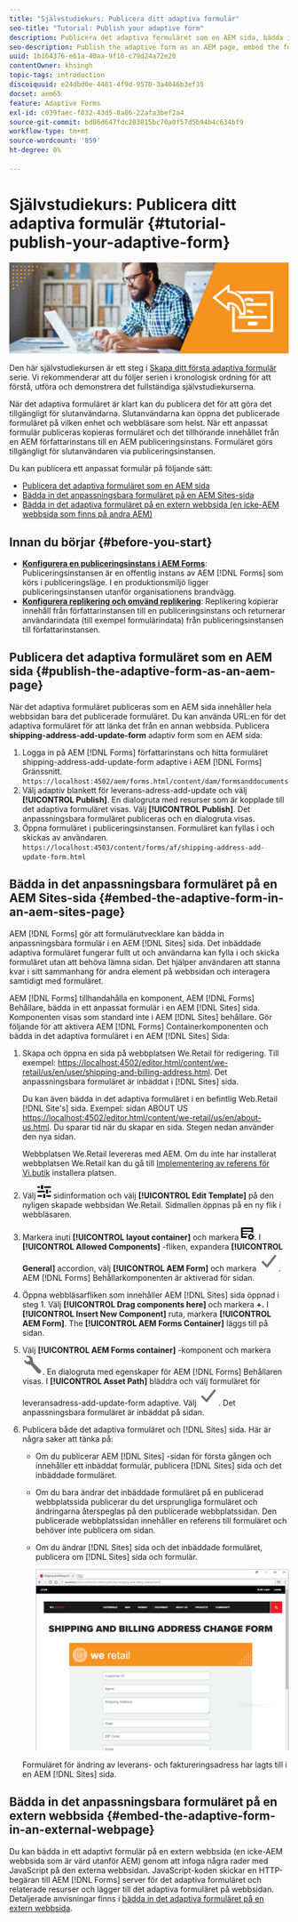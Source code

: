 ```yaml
---
title: "Självstudiekurs: Publicera ditt adaptiva formulär"
seo-title: "Tutorial: Publish your adaptive form"
description: Publicera det adaptiva formuläret som en AEM sida, bädda in formuläret på en AEM Sites-sida eller bädda in det i en extern webbsida
seo-description: Publish the adaptive form as an AEM page, embed the form to an AEM Sites page, or embed the adaptive form in an external webpage
uuid: 1b164376-e61a-40aa-9f16-c79d24a72e20
contentOwner: khsingh
topic-tags: introduction
discoiquuid: e24dbd0e-4481-4f9d-9570-3a4046b3ef35
docset: aem65
feature: Adaptive Forms
exl-id: c039faec-f832-43d5-8a86-22afa3bef2a4
source-git-commit: bd86d647fdc203015bc70a0f57d5b94b4c634bf9
workflow-type: tm+mt
source-wordcount: '859'
ht-degree: 0%

---
```


# Självstudiekurs: Publicera ditt adaptiva formulär {#tutorial-publish-your-adaptive-form}

![Hero-image](do-not-localize/13-publish-your-adaptive-form-small.png)

Den här självstudiekursen är ett steg i [Skapa ditt första adaptiva formulär](https://helpx.adobe.com/experience-manager/6-3/forms/using/create-your-first-adaptive-form.html) serie. Vi rekommenderar att du följer serien i kronologisk ordning för att förstå, utföra och demonstrera det fullständiga självstudiekurserna.

När det adaptiva formuläret är klart kan du publicera det för att göra det tillgängligt för slutanvändarna. Slutanvändarna kan öppna det publicerade formuläret på vilken enhet och webbläsare som helst. När ett anpassat formulär publiceras kopieras formuläret och det tillhörande innehållet från en AEM författarinstans till en AEM publiceringsinstans. Formuläret görs tillgängligt för slutanvändaren via publiceringsinstansen.

Du kan publicera ett anpassat formulär på följande sätt:

* [Publicera det adaptiva formuläret som en AEM sida](../../forms/using/publish-your-adaptive-form.md#publish-the-adaptive-form-as-an-aem-page)
* [Bädda in det anpassningsbara formuläret på en AEM Sites-sida](#embed-the-adaptive-form-in-an-aem-sites-page)
* [Bädda in det adaptiva formuläret på en extern webbsida (en icke-AEM webbsida som finns på andra AEM)](../../forms/using/publish-your-adaptive-form.md)

## Innan du börjar {#before-you-start}

* **[Konfigurera en publiceringsinstans i AEM Forms](https://helpx.adobe.com/experience-manager/6-3/forms/using/installing-configuring-aem-forms-osgi.html)**: Publiceringsinstansen är en offentlig instans av AEM [!DNL Forms] som körs i publiceringsläge. I en produktionsmiljö ligger publiceringsinstansen utanför organisationens brandvägg.
* **[Konfigurera replikering och omvänd replikering](https://helpx.adobe.com/experience-manager/6-3/help/sites-deploying/replication.html)**: Replikering kopierar innehåll från författarinstansen till en publiceringsinstans och returnerar användarindata (till exempel formulärindata) från publiceringsinstansen till författarinstansen.

## Publicera det adaptiva formuläret som en AEM sida {#publish-the-adaptive-form-as-an-aem-page}

När det adaptiva formuläret publiceras som en AEM sida innehåller hela webbsidan bara det publicerade formuläret. Du kan använda URL:en för det adaptiva formuläret för att länka det från en annan webbsida. Publicera **shipping-address-add-update-form** adaptiv form som en AEM sida:

1. Logga in på AEM [!DNL Forms] författarinstans och hitta formuläret shipping-address-add-update-form adaptive i AEM [!DNL Forms] Gränssnitt.
   `https://localhost:4502/aem/forms.html/content/dam/formsanddocuments`
1. Välj adaptiv blankett för leverans-adress-add-update och välj **[!UICONTROL Publish]**. En dialogruta med resurser som är kopplade till det adaptiva formuläret visas. Välj **[!UICONTROL Publish]**. Det anpassningsbara formuläret publiceras och en dialogruta visas.
1. Öppna formuläret i publiceringsinstansen. Formuläret kan fyllas i och skickas av användaren.
   `https://localhost:4503/content/forms/af/shipping-address-add-update-form.html`

## Bädda in det anpassningsbara formuläret på en AEM Sites-sida {#embed-the-adaptive-form-in-an-aem-sites-page}

AEM [!DNL Forms] gör att formulärutvecklare kan bädda in anpassningsbara formulär i en AEM [!DNL Sites] sida. Det inbäddade adaptiva formuläret fungerar fullt ut och användarna kan fylla i och skicka formuläret utan att behöva lämna sidan. Det hjälper användaren att stanna kvar i sitt sammanhang för andra element på webbsidan och interagera samtidigt med formuläret.

AEM [!DNL Forms] tillhandahålla en komponent, AEM [!DNL Forms] Behållare, bädda in ett anpassat formulär i en AEM [!DNL Sites] sida. Komponenten visas som standard inte i AEM [!DNL Sites] behållare. Gör följande för att aktivera AEM [!DNL Forms] Containerkomponenten och bädda in det adaptiva formuläret i en AEM [!DNL Sites] Sida:

1. Skapa och öppna en sida på webbplatsen We.Retail för redigering. Till exempel: [https://localhost:4502/editor.html/content/we-retail/us/en/user/shipping-and-billing-address.html](https://localhost:4502/editor.html/content/we-retail/us/en/user/shipping-and-billing-address.html). Det anpassningsbara formuläret är inbäddat i [!DNL Sites] sida.

   Du kan även bädda in det adaptiva formuläret i en befintlig Web.Retail [!DNL Site's] sida. Exempel: sidan ABOUT US [https://localhost:4502/editor.html/content/we-retail/us/en/about-us.html](https://localhost:4502/editor.html/content/we-retail/us/en/about-us.html). Du sparar tid när du skapar en sida. Stegen nedan använder den nya sidan.

   Webbplatsen We.Retail levereras med AEM. Om du inte har installerat webbplatsen We.Retail kan du gå till [Implementering av referens för Vi.butik](https://helpx.adobe.com/experience-manager/6-3/help/sites-developing/we-retail.html) installera platsen.

1. Välj ![egenskaper](assets/properties.png) sidinformation och välj **[!UICONTROL Edit Template]** på den nyligen skapade webbsidan We.Retail. Sidmallen öppnas på en ny flik i webbläsaren.
1. Markera inuti **[!UICONTROL layout container]** och markera ![feedhantering](assets/feedmanagement.png). I **[!UICONTROL Allowed Components]** -fliken, expandera **[!UICONTROL General]** accordion, välj **[!UICONTROL AEM Form]** och markera ![save_icon](assets/save_icon.svg). AEM [!DNL Forms] Behållarkomponenten är aktiverad för sidan.

1. Öppna webbläsarfliken som innehåller AEM [!DNL Sites] sida öppnad i steg 1. Välj **[!UICONTROL Drag components here]** och markera **+.** I **[!UICONTROL Insert New Component]** ruta, markera **[!UICONTROL AEM Form]**. The **[!UICONTROL AEM Forms Container]** läggs till på sidan.
1. Välj **[!UICONTROL AEM Forms container]** -komponent och markera ![configure-icon](assets/configure-icon.svg). En dialogruta med egenskaper för AEM [!DNL Forms] Behållaren visas. I **[!UICONTROL Asset Path]** bläddra och välj formuläret för leveransadress-add-update-form adaptive. Välj ![save_icon](assets/save_icon.svg). Det anpassningsbara formuläret är inbäddat på sidan.
1. Publicera både det adaptiva formuläret och [!DNL Sites] sida. Här är några saker att tänka på:

   * Om du publicerar AEM [!DNL Sites] -sidan för första gången och innehåller ett inbäddat formulär, publicera [!DNL Sites] sida och det inbäddade formuläret.
   * Om du bara ändrar det inbäddade formuläret på en publicerad webbplatssida publicerar du det ursprungliga formuläret och ändringarna återspeglas på den publicerade webbplatssidan. Den publicerade webbplatssidan innehåller en referens till formuläret och behöver inte publicera om sidan.
   * Om du ändrar [!DNL Sites] sida och det inbäddade formuläret, publicera om [!DNL Sites] sida och formulär.

     ![embed-in-aem-sites](assets/embed-in-aem-sites.png)

   Formuläret för ändring av leverans- och faktureringsadress har lagts till i en AEM [!DNL Sites] sida.

## Bädda in det anpassningsbara formuläret på en extern webbsida {#embed-the-adaptive-form-in-an-external-webpage}

Du kan bädda in ett adaptivt formulär på en extern webbsida (en icke-AEM webbsida som är värd utanför AEM) genom att infoga några rader med JavaScript på den externa webbsidan. JavaScript-koden skickar en HTTP-begäran till AEM [!DNL Forms] server för det adaptiva formuläret och relaterade resurser och lägger till det adaptiva formuläret på webbsidan. Detaljerade anvisningar finns i [bädda in det adaptiva formuläret på en extern webbsida](/help/forms/using/embed-adaptive-form-external-web-page.md).
